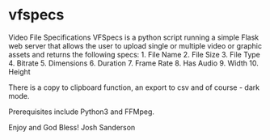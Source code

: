 # vfspecs
Video File Specifications
VFSpecs is a python script running a simple Flask web server that allows the user to upload single or multiple video or graphic assets and returns the following specs:
    1.  File Name
    2.  File Size
    3.  File Type
    4.  Bitrate
    5.  Dimensions
    6.  Duration
    7.  Frame Rate
    8.  Has Audio
    9.  Width
    10. Height

There is a copy to clipboard function, an export to csv and of course - dark mode.

Prerequisites include Python3 and FFMpeg.

Enjoy and God Bless!
Josh Sanderson

